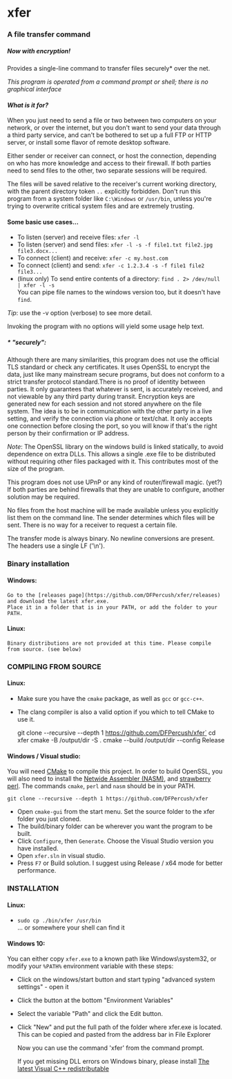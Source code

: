 # xfer
### A file transfer command

##### _Now with encryption!_

Provides a single-line command to transfer files securely\* over the net.

_This program is operated from a command prompt or shell; there is no graphical interface_

#### _What is it for?_
When you just need to send a file or two between two computers on your network, or over the internet,
but you don't want to send your data through a third party service, and can't be bothered
to set up a full FTP or HTTP server, or install some flavor of remote desktop software.

Either sender or receiver can connect, or host the connection, depending on who has more
knowledge and access to their firewall. If both parties need to send files to the other,
two separate sessions will be required.

The files will be saved relative to the receiver's current working directory,
with the parent directory token `..` explicitly forbidden.
Don't run this program from a system folder like `C:\Windows` or `/usr/bin`,
unless you're trying to overwrite critical system files and are extremely trusting.

#### Some basic use cases...  

 * To listen (server) and receive files: `xfer -l`  
 * To listen (server) and send files: `xfer -l -s -f file1.txt file2.jpg file3.docx...`  
 * To connect (client) and receive: `xfer -c my.host.com`  
 * To connect (client) and send: `xfer -c 1.2.3.4 -s -f file1 file2 file3...`  
 * (linux only) To send entire contents of a directory: `find . 2> /dev/null | xfer -l -s`  
You can pipe file names to the windows version too, but it doesn't have `find`.

_Tip_: use the -v option (verbose) to see more detail.

Invoking the program with no options will yield some usage help text.


##### \* "securely":  
Although there are many similarities, this program does not use the official TLS standard
or check any certificates. It uses OpenSSL to encrypt the data, just like many mainstream
secure programs, but does not conform to a strict transfer protocol standard.There is no proof of 
identity between parties. It only guarantees that whatever is sent, is accurately received, and 
not viewable by any third party during transit. Encryption keys are generated new for each session
and not stored anywhere on the file system.
The idea is to be in communication with the other party in a live setting, and verify the
connection via phone or text/chat. It only accepts one connection before closing the port,
so you will know if that's the right person by their confirmation or IP address.

_Note_: The OpenSSL library on the windows build is linked statically, to avoid dependence on extra DLLs.
This allows a single .exe file to be distributed without requiring other files packaged with it.
This contributes most of the size of the program.

This program does not use UPnP or any kind of router/firewall magic. (yet?)
If both parties are behind firewalls that they are unable to configure, 
another solution may be required.

No files from the host machine will be made available unless you explicitly list them on 
the command line. The sender determines which files will be sent. There is no way for a
receiver to request a certain file.

The transfer mode is always binary. No newline conversions are present. The headers use a single LF ('\n').


### Binary installation

#### Windows:
    Go to the [releases page](https://github.com/DFPercush/xfer/releases) and download the latest xfer.exe.
    Place it in a folder that is in your PATH, or add the folder to your PATH.

#### Linux:
    Binary distributions are not provided at this time. Please compile from source. (see below)


### COMPILING FROM SOURCE

#### Linux:
 * Make sure you have the `cmake` package, as well as `gcc` or `gcc-c++`.
 * The clang compiler is also a valid option if you which to tell CMake to use it.

    git clone --recursive --depth 1 https://github.com/DFPercush/xfer`
    cd xfer
    cmake -B /output/dir -S .
    cmake --build /output/dir --config Release


#### Windows / Visual studio:
You will need [CMake](https://cmake.org) to compile this project.
In order to build OpenSSL, you will also need to install
the [Netwide Assembler (NASM)](https://www.nasm.us/), and [strawberry perl](http://www.strawberryperl.com/).
The commands `cmake`, `perl` and `nasm` should be in your PATH. 

`git clone --recursive --depth 1 https://github.com/DFPercush/xfer`

* Open `cmake-gui` from the start menu. Set the source folder to the xfer folder you just cloned.
* The build/binary folder can be wherever you want the program to be built.
* Click `Configure`, then `Generate`. Choose the Visual Studio version you have installed.
* Open `xfer.sln` in visual studio.
* Press `F7` or Build solution. I suggest using Release / x64 mode for better performance.

### INSTALLATION

#### Linux:

* `sudo cp ./bin/xfer /usr/bin`  
       ... or somewhere your shell can find it

#### Windows 10:
You can either copy `xfer.exe` to a known path like Windows\system32, or modify your `%PATH%` environment variable with these steps:

* Click on the windows/start button and start typing "advanced system settings" - open it
* Click the button at the bottom "Environment Variables"
* Select the variable "Path" and click the Edit button.
* Click "New" and put the full path of the folder where xfer.exe is located.  
This can be copied and pasted from the address bar in File Explorer

   Now you can use the command 'xfer' from the command prompt.

  If you get missing DLL errors on Windows binary, please install
  [The latest Visual C++ redistributable](https://support.microsoft.com/en-us/help/2977003/the-latest-supported-visual-c-downloads)

